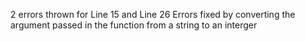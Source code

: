 2 errors thrown for Line 15 and Line 26
Errors fixed by converting the argument passed in the function from a string to an interger
